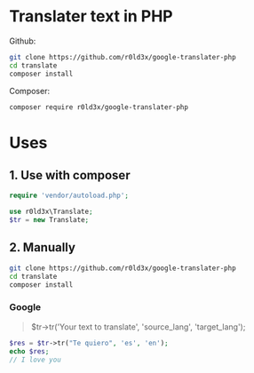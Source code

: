 # Translater text in PHP


Github:

```bash
git clone https://github.com/r0ld3x/google-translater-php
cd translate
composer install
```


Composer:

```bash
composer require r0ld3x/google-translater-php
```

# Uses

## 1. Use with composer

```php
require 'vendor/autoload.php';

use r0ld3x\Translate;
$tr = new Translate;
```


## 2. Manually

```bash
git clone https://github.com/r0ld3x/google-translater-php
cd translate
composer install
```

### Google

> $tr->tr('Your text to translate', 'source_lang', 'target_lang');

```php
$res = $tr->tr("Te quiero", 'es', 'en');
echo $res; 
// I love you
```

